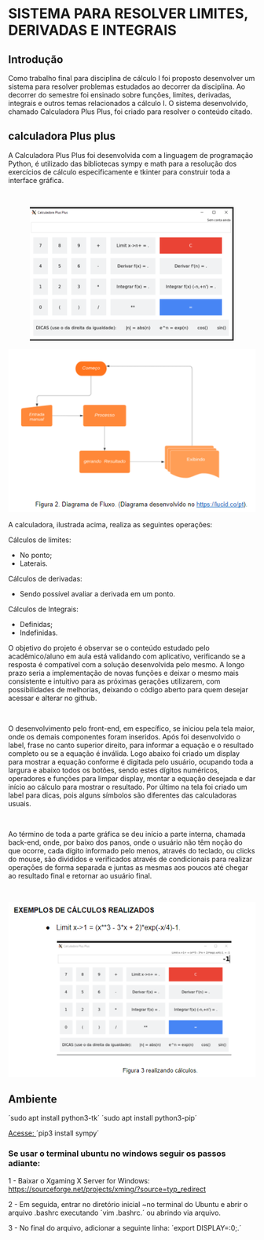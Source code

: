 # SISTEMA PARA RESOLVER LIMITES, DERIVADAS E INTEGRAIS




## Introdução
<p> Como trabalho final para disciplina de cálculo I foi proposto desenvolver um sistema para resolver problemas estudados ao decorrer da disciplina. Ao decorrer do semestre foi ensinado sobre funções, limites, derivadas, integrais e outros temas relacionados a cálculo I. O sistema desenvolvido, chamado Calculadora Plus Plus, foi criado para resolver o conteúdo citado. </p>

## calculadora Plus plus
<p>A Calculadora Plus Plus foi desenvolvida com a linguagem de programação Python, é utilizado das bibliotecas sympy e math para a resolução dos exercícios de cálculo especificamente e tkinter para construir toda a interface gráfica.  </p><br>

<p align="center">
    <img  src="https://github.com/mazarafa/Under-Control/blob/main/image/te.PNG" title=""><br />
    
</p>

<p align="center">
    <img  src="https://github.com/mazarafa/Under-Control/blob/main/image/fluxo.PNG" title=""><br />
    
</p>


A calculadora, ilustrada acima, realiza as seguintes operações:
  
Cálculos de limites:
* No ponto;
* Laterais.

Cálculos de derivadas:
* Sendo possível avaliar a derivada em um ponto.

Cálculos de Integrais:
* Definidas;
* Indefinidas.

<p> O objetivo do projeto é observar se o conteúdo estudado pelo acadêmico/aluno em aula está validando com aplicativo, verificando se a resposta é compatível com a solução desenvolvida pelo mesmo. A longo prazo seria a implementação de novas funções e deixar o mesmo mais consistente e intuitivo para as próximas gerações utilizarem, com possibilidades de melhorias, deixando o código aberto para quem desejar acessar e alterar no github.</p><br>
<p>O desenvolvimento pelo front-end, em específico, se iniciou pela tela maior, onde os demais componentes foram inseridos. Após foi desenvolvido o label, frase no canto superior direito, para informar a equação e o resultado completo ou se a equação é inválida. Logo abaixo foi criado um display para mostrar a equação conforme é digitada pelo usuário, ocupando toda a largura e abaixo todos os botões, sendo estes dígitos numéricos, operadores e funções para limpar display, montar a equação desejada e dar início ao cálculo para mostrar o resultado. Por último na tela foi criado um label para dicas, pois alguns símbolos são diferentes das calculadoras usuais.</p><br>
<p>Ao término de toda a parte gráfica se deu início a parte interna, chamada back-end, onde, por baixo dos panos, onde o usuário não têm noção do que ocorre, cada dígito informado pelo menos, através do teclado, ou clicks do mouse, são divididos e verificados através de condicionais para realizar operações de forma separada e juntas as mesmas aos poucos até chegar ao resultado final e retornar ao usuário final.</p><br>

<p align="center">
    <img  src="https://github.com/mazarafa/Under-Control/blob/main/image/executando.PNG" title=""><br />
    
</p>

## Ambiente

´sudo apt install python3-tk´
´sudo apt install python3-pip´

[Acesse: ](https://github.com/sympy/sympy)
´pip3 install sympy´

### Se usar o terminal ubuntu no windows seguir os passos adiante:

1 - Baixar o Xgaming X Server for Windows: https://sourceforge.net/projects/xming/?source=typ_redirect

2 - Em seguida, entrar no diretório inicial ~no terminal do Ubuntu e abrir o arquivo .bashrc executando ´vim .bashrc.´ ou abrindo via arquivo.

3 - No final do arquivo, adicionar a seguinte linha: ´export DISPLAY=:0;.´
